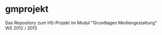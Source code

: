 gmprojekt
=========

Das Repository zum HS-Projekt im Modul "Grundlagen Mediengestaltung" WS 2012 / 2013